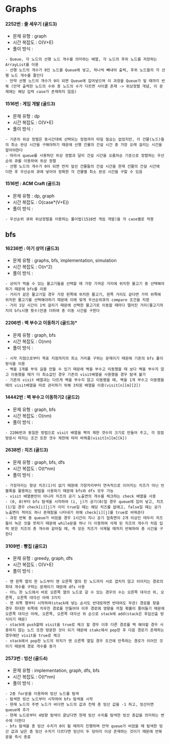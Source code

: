 # Graphs


#### 2252번 : 줄 세우기 (골드3)
  * 문제 유형 : graph
  * 시간 복잡도 : O(V+E)
  * 풀이 방식 : 
  ```
  - Queue, 각 노드의 선행 노드 개수를 의미하는 배열, 각 노드의 후위 노드를 저장하는 ArrayList를 이용
  - 선행 노드의 개수가 0인 노드를 Queue에 넣고, 하나씩 빼내어 출력, 후위 노드들의 각 선행 노드 개수를 줄인다
  - 만약 선행 노드의 개수가 0이 되면 Queue에 집어넣으며 이 과정을 Queue가 빌 때까지 반복 (만약 출력한 노드의 수와 총 노드의 수가 다르면 사이클 존재 -> 위상정렬 개념, 이 문제에는 해당 입력 case가 존재하지 않음)
  ``` 

#### 1516번 : 게임 개발 (골드3)
  * 문제 유형 : dp
  * 시간 복잡도 : O(V+E)
  * 풀이 방식 : 
  ```
  - 기존의 위상 정렬은 동시간대에 선택되는 정점까지 따질 필요는 없었지만, 각 건물(노드)들의 최소 완성 시간을 구해야하기 때문에 선행 건물의 건설 시간 중 가장 오래 걸리는 시간을 알아야한다
  - 따라서 queue를 사용하던 위상 정렬과 달리 건설 시간을 오름차순 기준으로 정렬하는 우선순위 큐를 이용하여 위상 정렬
  - 선행 노드의 개수가 0이 되면 먼저 앞선 건물들의 건설 시간을 현재 건물의 건설 시간에 더한 후 우선순위 큐에 넣어야 정확한 각 건물별 최소 완성 시간을 구할 수 있음
  ```
  
#### 1516번 : ACM Craft (골드3)
  * 문제 유형 : dp, graph
  * 시간 복잡도 : O(case*(V+E))
  * 풀이 방식 : 
  ```
  - 우선순위 큐와 위상정렬을 이용하는 풀이법(1516번 게임 개발)을 각 case별로 적용
  ```

## bfs
#### 16236번 :  아기 상어 (골드3)
  * 문제 유형 : graphs, bfs, implementation, simulation
  * 시간 복잡도 : O(n^2)
  * 풀이 방식 : 
  ```
  - 상어가 먹을 수 있는 물고기들을 선택할 때 가장 가까운 거리에 위치한 물고기 중 선택해야하기 때문에 bfs를 이용
  - 거리가 같은 물고기일 경우 가장 왼쪽에 위치한 물고기, 왼쪽 거리도 같다면 가작 위쪽에 위치한 물고기를 선택해야하기 때문에 이에 맞게 우선순위큐의 compare 조건을 지정
  - 거리 1당 시간이 1씩 걸리기 때문에 선택한 물고기로 이동할 때마다 떨어진 거리(물고기까지의 bfs시행 횟수)만큼 더하여 총 이동 시간을 구한다
  ```

#### 2206번 : 벽 부수고 이동하기 (골드3)*
  * 문제 유형 : graph, bfs
  * 시간 복잡도 : O(nm)
  * 풀이 방식 : 
  ```
  - 시작 지점으로부터 목표 지점까지의 최소 거리를 구하는 문제이기 때문에 기존의 bfs 풀이방식을 이용
  - 벽을 1개를 부숴 길을 만들 수 있기 때문에 벽을 부수고 이동했을 때 보다 벽을 부수지 않고 이동했을 때가 더 최소값인 경우 기존의 visit배열을 사용했을 경우 탐색 불가
  - 기존의 visit 배열과는 다르게 벽을 부수지 않고 이동했을 때, 벽을 1개 부수고 이동했을 때의 visit배열을 따로 관리하기 위해 3차원 배열을 이용(visit[n][m][2])
  ```

#### 14442번 : 벽 부수고 이동하기2 (골드2)
  * 문제 유형 : graph, bfs
  * 시간 복잡도 : O(nm)
  * 풀이 방식 : 
  ```
  - 2206번과 동일한 방법으로 visit 배열을 벽의 제한 갯수의 크기로 만들어 주고, 각 정점 방문시 따지는 조건 또한 갯수 제한에 따라 바꿔줌(visit[n][m][k])
  ```
  
#### 2638번 : 치즈 (골드3)
  * 문제 유형 : graph, bfs, dfs
  * 시간 복잡도 : O(t*nm)
  * 풀이 방식 : 
  ```
  - 가장자리는 항상 치즈(1)이 없기 때문에 가장자리부터 연속적으로 이어지는 치즈가 아닌 빈 블록을 활용하는 방법을 사용하기 때문에 bfs와 dfs 모두 가능
  - visit 배열뿐만이 아니라 치즈의 공기 노출면의 개수를 체크하는 check 배열을 사용
  - (0, 0)부터 bfs 탐색을 시작하여 (i, j)가 공기(0)일 경우 queue에 집어 넣고, 치즈(1)일 경우 check[i][j]가 이미 true일 때는 해당 치즈를 없애고, false일 때는 공기 노출면이 적어도 하나 존재함을 나타내기 위해 check[i][j]를 true로 바꿔준다
  - 과정 반복 중 queue가 비었을 경우 1시간이 지나 공기 접촉면이 2개 이상인 테두리 치즈들이 녹은 것을 뜻하기 때문에 while문을 하나 더 이용하여 삭제 된 치즈의 개수가 처음 입력 받은 치즈의 총 개수와 같아질 때, 즉 모든 치즈가 삭제될 때까지 반복하여 총 시간을 구한다
  ```

#### 3109번 : 빵집 (골드2)
  * 문제 유형 : greedy, graph, dfs
  * 시간 복잡도 : O(V+E)
  * 풀이 방식 :
  ```
  - 맨 왼쪽 열의 한 노드부터 맨 오른쪽 열의 한 노드까지 서로 겹치지 않고 이어지는 경로의 최대 개수를 구하는 문제이기 때문에 dfs 사용
  - 어느 한 노드에서 바로 오른쪽 열의 노드로 갈 수 있는 경우의 수는 오른쪽 대각선 위, 오른쪽, 오른쪽 대각선 아래 3가지
  - 맨 위쪽 행부터 시작하여(stack에 넣는 순서도 반대로하면 반대여도 무관) 경로를 찾을 경우 최대한 위쪽에 치우친 경로를 만들어야 이후 경로에 영향을 끼칠 확률이 줄어들기 때문에 오른쪽 대각선 아래, 오른쪽, 오른쪽 대각선 위 순으로 stack에 add(stack은 후입선출 방식이기 때문)
  - stack에 push할때 visit을 true로 체크 할 경우 이후 다른 경로를 택 해야할 경우 사용하지 않는 노드 또한 방문한 것이 되기 때문에 stakc에서 pop한 후 다음 경로가 존재하는 경우에만 visit을 true로 체크
  - stack에서 pop한 노드의 위치가 맨 오른쪽 열일 경우 조건에 만족하는 경로가 이어진 것이기 때문에 경로 개수를 증가
  ```

#### 2573번 : 빙산 (골드4)
  * 문제 유형 : implementation, graph, dfs, bfs
  * 시간 복잡도 : O(t*nm)
  * 풀이 방식 :
  ```
  - 2중 for문을 이용하여 빙산 노드를 탐색
  - 탐색한 빙산 노드부터 시작하여 bfs 탐색을 시작
  - 현재 노드의 주변 노드가 바다면 노드의 값과 전체 총 빙산 값을 -1 하고, 빙산이면 queue에 추가
  - 현재 노드로부터 4방향 탐색이 끝났다면 현재 빙산 수치를 탐색한 빙산 총값을 의미하는 변수에 더한다
  - bfs 탐색을 총 빙산 수치가 0이 될 때까지 진행하며 만약 queue가 비었을 때 탐색한 빙산 값과 남은 총 빙산 수치가 다르다면 빙산이 두 덩어리 이상 존재하는 것이기 때문에 반복문을 즉시 종료
  ```
